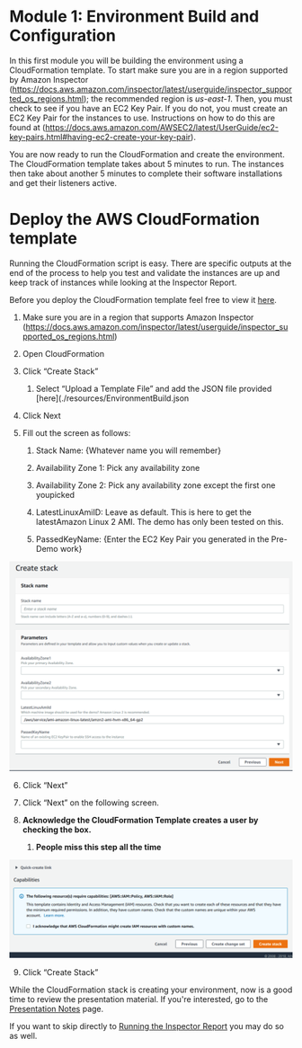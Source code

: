 Module 1: Environment Build and Configuration
=============================================

In this first module you will be building the environment using a CloudFormation template. To start make sure you are in a region supported by Amazon Inspector (<https://docs.aws.amazon.com/inspector/latest/userguide/inspector_supported_os_regions.html>); the recommended region is *us-east-1*. Then, you must check to see if you have an EC2 Key Pair. If you do not, you must create an EC2 Key Pair for the instances to use. Instructions on how to do this are found at (<https://docs.aws.amazon.com/AWSEC2/latest/UserGuide/ec2-key-pairs.html#having-ec2-create-your-key-pair>).

You are now ready to run the CloudFormation and create the environment. The CloudFormation template takes about 5 minutes to run. The instances then take about another 5 minutes to complete their software installations and get their listeners active. 

Deploy the AWS CloudFormation template
======================================

Running the CloudFormation script is easy. There are specific outputs at the end of the process to help you test and validate the instances are up and keep track of instances while looking at the Inspector Report.

Before you deploy the CloudFormation template feel free to view it [here](./resources/EnvironmentBuild.json).

1.  Make sure you are in a region that supports Amazon Inspector (<https://docs.aws.amazon.com/inspector/latest/userguide/inspector_supported_os_regions.html>)

2.  Open CloudFormation

3.  Click “Create Stack”

    1.  Select “Upload a Template File” and add the JSON file provided [here](./resources/EnvironmentBuild.json

4.  Click Next

5.  Fill out the screen as follows:

    1.  Stack Name: {Whatever name you will remember}

    2.  Availability Zone 1: Pick any availability zone

    3.  Availability Zone 2: Pick any availability zone except the first one youpicked

    4.  LatestLinuxAmiID: Leave as default. This is here to get the latestAmazon Linux 2 AMI. The demo has only been tested on this.

    5.  PassedKeyName: {Enter the EC2 Key Pair you generated in the Pre-Demo work}

![](./images/mod1-1-create-stack.png)

6.  Click “Next”

7.  Click “Next” on the following screen.

8.  **Acknowledge the CloudFormation Template creates a user by checking the box.**

    1.  **People miss this step all the time**

![](./images/mod1-2-acknowledge.png)

9.  Click “Create Stack”

While the CloudFormation stack is creating your environment, now is a good time to review the presentation material. If you're interested, go to the [Presentation Notes](presentation-notes.md) page.

If you want to skip directly to [Running the Inspector Report](02-running-inspector.md) you may do so as well.